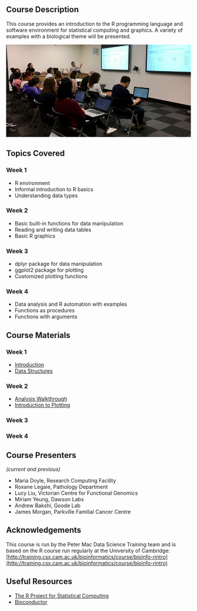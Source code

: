 ## Course Description
This course provides an introduction to the R programming language and software environment for statistical computing and graphics. A variety of examples with a biological theme will be presented.

![R workshop](images/rintro.jpg)

## Topics Covered

### Week 1
- R environment
- Informal introduction to R basics
- Understanding data types

### Week 2
- Basic built-in functions for data manipulation
- Reading and writing data tables
- Basic R graphics

### Week 3
- dplyr package for data manipulation
- ggplot2 package for plotting
- Customized plotting functions

### Week 4
- Data analysis and R automation with examples
- Functions as procedures
- Functions with arguments

## Course Materials

### Week 1
- [Introduction](https://rawgit.com/pmacdasci/r-intro/master/Session1.1-intro.nb.html)
- [Data Structures](https://rawgit.com/pmacdasci/r-intro/master/Session1.2-data-structures.nb.html)

### Week 2
- [Analysis Walkthrough](https://rawgit.com/pmacdasci/r-intro/master/Session1.3-walkthrough.nb.html)
- [Introduction to Plotting](https://rawgit.com/pmacdasci/r-intro/master/Session1.4-plotting.nb.html)

### Week 3

### Week 4

## Course Presenters

*(current and previous)*

- Maria Doyle, Research Computing Facility
- Roxane Legaie, Pathology Department
- Lucy Liu, Victorian Centre for Functional Genomics
- Miriam Yeung, Dawson Labs
- Andrew Bakshi, Goode Lab
- James Morgan, Parkville Familial Cancer Centre


## Acknowledgements
This course is run by the Peter Mac Data Science Training team and is based on the R course run regularly at the University of Cambridge:
[http://training.csx.cam.ac.uk/bioinformatics/course/bioinfo-rintro](http://training.csx.cam.ac.uk/bioinformatics/course/bioinfo-rintro)

## Useful Resources

+ [The R Project for Statistical Computing](http://www.r-project.org/)
+ [Bioconductor](http://www.bioconductor.org/)
